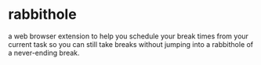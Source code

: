 # rabbithole
a web browser extension to help you schedule your break times from your current task so you can still take breaks without jumping into a rabbithole of a never-ending break.
